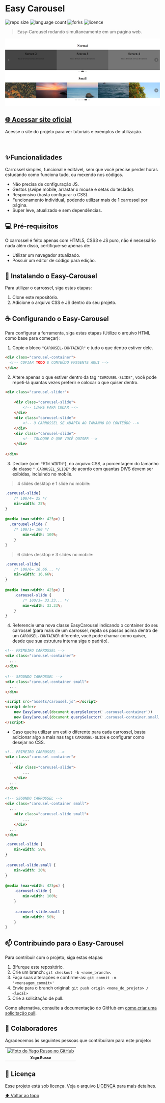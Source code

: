 # Easy Carousel
![repo size](https://img.shields.io/github/repo-size/YaGRRusso/easy-carousel?style=for-the-badge)
![language count](https://img.shields.io/github/languages/count/YaGRRusso/easy-carousel?style=for-the-badge)
![forks](https://img.shields.io/github/forks/YaGRRusso/easy-carousel?style=for-the-badge)
![licence](https://img.shields.io/github/license/YaGRRusso/easy-carousel?style=for-the-badge)

> Easy-Carousel rodando simultaneamente em um página web.

<img src="assets/carousel.png" alt="exemplo imagem">

## [🌐 Acessar site oficial](https://yagrrusso.github.io/easy-carousel/)
Acesse o site do projeto para ver tutoriais e exemplos de utilização.
<br><br><br>

## ✨Funcionalidades
Carrossel simples, funcional e editável, sem que você precise perder horas estudando como funciona tudo, ou mexendo nos códigos.
- Não precisa de configuração JS.
- Gestos (swipe mobile, arrastar o mouse e setas do teclado).
- Responsivo (basta configurar o CSS).
- Funcionamento individual, podendo utilizar mais de 1 carrossel por página.
- Super leve, atualizado e sem dependências.

## 💻 Pré-requisitos
O carrossel é feito apenas com HTML5, CSS3 e JS puro, não é necessário nada além disso, certifique-se apenas de:
- Utilizar um navegador atualizado.
- Possuir um editor de código para edição.

## 🚀 Instalando o Easy-Carousel
Para utilizar o carrossel, siga estas etapas:

1. Clone este repositório.
2. Adicione o arquivo CSS e JS dentro do seu projeto.

## ☕ Configurando o Easy-Carousel
Para configurar a ferramenta, siga estas etapas (Utilize o arquivo HTML como base para começar):

1. Copie o bloco `"CAROUSEL-CONTAINER"` e tudo o que dentro estiver dele.
```html
<div class="carousel-container">
  <!-- COPIAR TODO O CONTEÚDO PRESENTE AQUI -->
</div>
```

2. Altere apenas o que estiver dentro da tag `"CAROUSEL-SLIDE"`, você pode repeti-lá quantas vezes preferir e colocar o que quiser dentro.
```html
<div class="carousel-slider">

    <div class="carousel-slide">
        <!-- LIVRE PARA CODAR -->
    </div>
    <div class="carousel-slide">
        <!-- O CARROSSEL SE ADAPTA AO TAMANHO DO CONTEÚDO -->
    </div>
    <div class="carousel-slide">
        <!-- COLOQUE O QUE VOCÊ QUISER -->
    </div>

</div>
```

3. Declare (com `"MIN_WIDTH"`), no arquivo CSS, a porcentagem do tamanho da classe `".CAROUSEL_SLIDE"` de acordo com quantas DIVS devem ser exibidas, incluindo no mobile.

> 4 slides desktop e 1 slide no mobile:
```css
.carousel-slide{
    /* 100/4= 25 */
    min-width: 25%;
}

@media (max-width: 425px) {
  .carousel-slide {
    /* 100/1= 100 */
        min-width: 100%;
    }
}
```

> 6 slides desktop e 3 slides no mobile:
```css
.carousel-slide{
    /* 100/6= 16.66... */
    min-width: 16.66%;
}

@media (max-width: 425px) {
    .carousel-slide {
        /* 100/3= 33.33... */
        min-width: 33.33%;
    }
}
```

4. Referencie uma nova classe EasyCarousel indicando o container do seu carrossel (para mais de um carrossel, repita os passos acima dentro de um `CAROUSEL-CONTAINER` diferente, você pode chamar como quiser, desde que sua estrutura interna siga o padrão).
```html
<!-- PRIMEIRO CARROSSEL -->
<div class="carousel-container">
  ...
</div>

<!-- SEGUNDO CARROSSEL -->
<div class="carousel-container small">
  ...
</div>
```
```html
<script src="assets/carousel.js"></script>
<script defer>
    new EasyCarousel(document.querySelector('.carousel-container'))
    new EasyCarousel(document.querySelector('.carousel-container.small'))
</script>
```

- Caso queira utilizar um estilo diferente para cada carrossel, basta adicionar algo a mais nas tags `CAROUSEL-SLIDE` e configurar como desejar no CSS.
```html
<!-- PRIMEIRO CARROSSEL -->
<div class="carousel-container">
  ...
    <div class="carousel-slide">
        ...
    </div>
  ...
</div>

<!-- SEGUNDO CARROSSEL -->
<div class="carousel-container small">
  ...
    <div class="carousel-slide small">
        ...
    </div>
  ...
</div>
```
```css
.carousel-slide {
    min-width: 50%;
}

.carousel-slide.small {
    min-width: 20%;
}

@media (max-width: 425px) {
    .carousel-slide {
        min-width: 100%;
    }

    .carousel-slide.small {
        min-width: 50%;
    }
}
```

## 📫 Contribuindo para o Easy-Carousel
Para contribuir com o projeto, siga estas etapas:

1. Bifurque este repositório.
2. Crie um branch: `git checkout -b <nome_branch>`.
3. Faça suas alterações e confirme-as: `git commit -m '<mensagem_commit>'`
4. Envie para o branch original: `git push origin <nome_do_projeto> / <local>`
5. Crie a solicitação de pull.

Como alternativa, consulte a documentação do GitHub em [como criar uma solicitação pull](https://help.github.com/en/github/collaborating-with-issues-and-pull-requests/creating-a-pull-request).

## 🤝 Colaboradores
Agradecemos às seguintes pessoas que contribuíram para este projeto:

<table>
  <tr>
    <td align="center">
      <a href="https://github.com/YaGRRusso">
        <img src="https://github.com/YaGRRusso.png" width="100px;" alt="Foto do Yago Russo no GitHub"/>
        <br>
        <sub>
          <b>Yago Russo</b>
        </sub>
      </a>
    </td>
  </tr>
</table>

## 📝 Licença
Esse projeto está sob licença. Veja o arquivo [LICENÇA](LICENSE) para mais detalhes.

[⬆ Voltar ao topo](#easy-carousel)